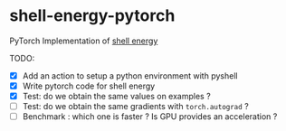 # shell-energy-pytorch
PyTorch Implementation of [shell energy](https://gitlab.com/numod/shell-energy)

TODO:

- [x] Add an action to setup a python environment with pyshell
- [x] Write pytorch code for shell energy
- [x] Test: do we obtain the same values on examples ?
- [ ] Test: do we obtain the same gradients with `torch.autograd` ?
- [ ] Benchmark : which one is faster ? Is GPU provides an acceleration ?
